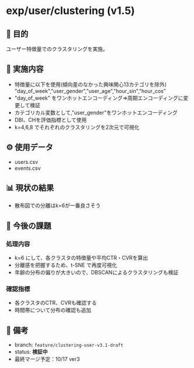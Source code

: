 # exp/user/clustering (v1.5)

## 🧭 目的
ユーザー特徴量でのクラスタリングを実施。

## 🔄 実施内容
- 特徴量に以下を使用(傾向差のなかった興味関心13カテゴリを除外)
"day_of_week","user_gender","user_age","hour_sin","hour_cos"
- "day_of_week" をワンホットエンコーディング⇒周期エンコーディングに変更して検証
- カテゴリカル変数として,"user_gender"をワンホットエンコーディング
- DBI、CHを評価指標として使用
- k=4,6,8 でそれぞれのクラスタリングを2次元で可視化

## ⚙️ 使用データ
- users.csv
- events.csv

## 📊 現状の結果
- 散布図での分離はk=6が一番良さそう

## 🚧 今後の課題
### 処理内容
- k=6 にして、各クラスタの特徴量や平均CTR・CVRを算出
- 分離感を把握するため、t-SNE で再度可視化
- 年齢の分布の偏りが大きいので、DBSCANによるクラスタリングも検証

### 確認指標
- 各クラスタのCTR、CVRも確認する
- 時間帯について分布の確認も追加 

## 📝 備考
- branch: `feature/clustering-user-v3.1-draft`
- status: **検証中**
- 最終マージ予定：10/17 ver3